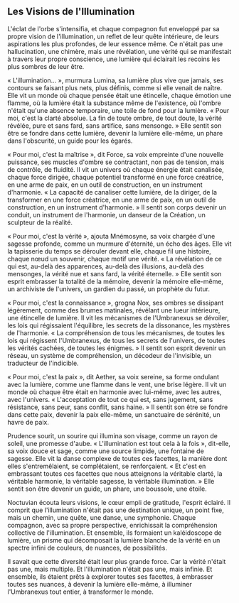 ## Les Visions de l'Illumination

L'éclat de l'orbe s'intensifia, et chaque compagnon fut enveloppé par sa propre vision de l'illumination, un reflet de leur quête intérieure, de leurs aspirations les plus profondes, de leur essence même. Ce n'était pas une hallucination, une chimère, mais une révélation, une vérité qui se manifestait à travers leur propre conscience, une lumière qui éclairait les recoins les plus sombres de leur être.

« L'illumination… », murmura Lumina, sa lumière plus vive que jamais, ses contours se faisant plus nets, plus définis, comme si elle venait de naître. Elle vit un monde où chaque pensée était une étincelle, chaque émotion une flamme, où la lumière était la substance même de l'existence, où l'ombre n'était qu'une absence temporaire, une toile de fond pour la lumière. « Pour moi, c'est la clarté absolue. La fin de toute ombre, de tout doute, la vérité révélée, pure et sans fard, sans artifice, sans mensonge. » Elle sentit son être se fondre dans cette lumière, devenir la lumière elle-même, un phare dans l'obscurité, un guide pour les égarés.

« Pour moi, c'est la maîtrise », dit Force, sa voix empreinte d'une nouvelle puissance, ses muscles d'ombre se contractant, non pas de tension, mais de contrôle, de fluidité. Il vit un univers où chaque énergie était canalisée, chaque force dirigée, chaque potentiel transformé en une force créatrice, en une arme de paix, en un outil de construction, en un instrument d'harmonie. « La capacité de canaliser cette lumière, de la diriger, de la transformer en une force créatrice, en une arme de paix, en un outil de construction, en un instrument d'harmonie. » Il sentit son corps devenir un conduit, un instrument de l'harmonie, un danseur de la Création, un sculpteur de la réalité.

« Pour moi, c'est la vérité », ajouta Mnémosyne, sa voix chargée d'une sagesse profonde, comme un murmure d'éternité, un écho des âges. Elle vit la tapisserie du temps se dérouler devant elle, chaque fil une histoire, chaque nœud un souvenir, chaque motif une vérité. « La révélation de ce qui est, au-delà des apparences, au-delà des illusions, au-delà des mensonges, la vérité nue et sans fard, la vérité éternelle. » Elle sentit son esprit embrasser la totalité de la mémoire, devenir la mémoire elle-même, un archiviste de l'univers, un gardien du passé, un prophète du futur.

« Pour moi, c'est la connaissance », grogna Nox, ses ombres se dissipant légèrement, comme des brumes matinales, révélant une lueur intérieure, une étincelle de lumière. Il vit les mécanismes de l'Umbranexus se dévoiler, les lois qui régissaient l'équilibre, les secrets de la dissonance, les mystères de l'harmonie. « La compréhension de tous les mécanismes, de toutes les lois qui régissent l'Umbranexus, de tous les secrets de l'univers, de toutes les vérités cachées, de toutes les énigmes. » Il sentit son esprit devenir un réseau, un système de compréhension, un décodeur de l'invisible, un traducteur de l'indicible.

« Pour moi, c'est la paix », dit Aether, sa voix sereine, sa forme ondulant avec la lumière, comme une flamme dans le vent, une brise légère. Il vit un monde où chaque être était en harmonie avec lui-même, avec les autres, avec l'univers. « L'acceptation de tout ce qui est, sans jugement, sans résistance, sans peur, sans conflit, sans haine. » Il sentit son être se fondre dans cette paix, devenir la paix elle-même, un sanctuaire de sérénité, un havre de paix.

Prudence sourit, un sourire qui illumina son visage, comme un rayon de soleil, une promesse d'aube. « L'illumination est tout cela à la fois », dit-elle, sa voix douce et sage, comme une source limpide, une fontaine de sagesse. Elle vit la danse complexe de toutes ces facettes, la manière dont elles s'entremêlaient, se complétaient, se renforçaient. « Et c'est en embrassant toutes ces facettes que nous atteignons la véritable clarté, la véritable harmonie, la véritable sagesse, la véritable illumination. » Elle sentit son être devenir un guide, un phare, une boussole, une étoile.

Noctuvian écouta leurs visions, le cœur empli de gratitude, l'esprit éclairé. Il comprit que l'illumination n'était pas une destination unique, un point fixe, mais un chemin, une quête, une danse, une symphonie. Chaque compagnon, avec sa propre perspective, enrichissait la compréhension collective de l'illumination. Et ensemble, ils formaient un kaléidoscope de lumière, un prisme qui décomposait la lumière blanche de la vérité en un spectre infini de couleurs, de nuances, de possibilités.

Il savait que cette diversité était leur plus grande force. Car la vérité n'était pas une, mais multiple. Et l'illumination n'était pas une, mais infinie. Et ensemble, ils étaient prêts à explorer toutes ses facettes, à embrasser toutes ses nuances, à devenir la lumière elle-même, à illuminer l'Umbranexus tout entier, à transformer le monde.